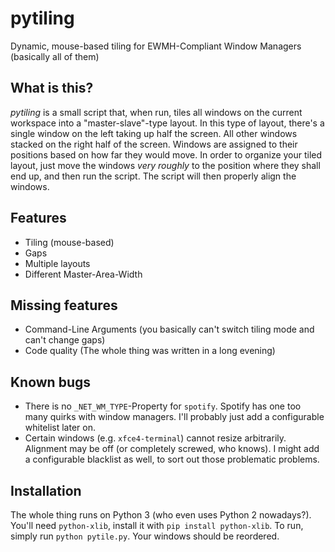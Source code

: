 # pytiling
Dynamic, mouse-based tiling for EWMH-Compliant Window Managers (basically all of them)

## What is this?
*pytiling* is a small script that, when run, tiles all windows on the current workspace into a "master-slave"-type layout.
In this type of layout, there's a single window on the left taking up half the screen. All other windows stacked on the right half of the screen.
Windows are assigned to their positions based on how far they would move. In order to organize your tiled layout, just move the windows *very roughly* to the position where they shall end up, and then run the script. The script will then properly align the windows.

## Features
- Tiling (mouse-based)
- Gaps
- Multiple layouts
- Different Master-Area-Width

## Missing features
- Command-Line Arguments (you basically can't switch tiling mode and can't change gaps)
- Code quality (The whole thing was written in a long evening)

## Known bugs
- There is no `_NET_WM_TYPE`-Property for `spotify`. Spotify has one too many quirks with window managers. I'll probably just add a configurable whitelist later on.
- Certain windows (e.g. `xfce4-terminal`) cannot resize arbitrarily. Alignment may be off (or completely screwed, who knows). I might add a configurable blacklist as well, to sort out those problematic problems.

## Installation
The whole thing runs on Python 3 (who even uses Python 2 nowadays?). You'll need `python-xlib`, install it with `pip install python-xlib`.
To run, simply run `python pytile.py`. Your windows should be reordered.